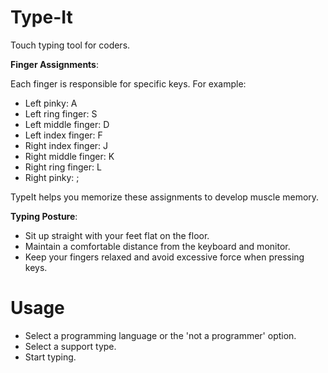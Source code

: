 # Type-It
Touch typing tool for coders.


**Finger Assignments**:

Each finger is responsible for specific keys. For example:
- Left pinky: A
- Left ring finger: S
- Left middle finger: D
- Left index finger: F
- Right index finger: J
- Right middle finger: K
- Right ring finger: L
- Right pinky: ;


TypeIt helps you memorize these assignments to develop muscle memory.

**Typing Posture**:
- Sit up straight with your feet flat on the floor.
- Maintain a comfortable distance from the keyboard and monitor.
- Keep your fingers relaxed and avoid excessive force when pressing keys.

# Usage
- Select a programming language or the 'not a programmer' option.
- Select a support type.
- Start typing.
